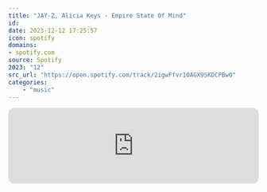```yaml
---
title: "JAY-Z, Alicia Keys - Empire State Of Mind"
id: 
date: 2023-12-12 17:25:57
icon: spotify
domains:
- spotify.com
source: Spotify
2023: "12"
src_url: "https://open.spotify.com/track/2igwFfvr1OAGX9SKDCPBwO"
categories:
    - "music"
---
```

<iframe style="border-radius: 12px" width="100%" height="152" title="Spotify Embed: Empire State Of Mind" frameborder="0" allowfullscreen allow="autoplay; clipboard-write; encrypted-media; fullscreen; picture-in-picture" loading="lazy" src="https://open.spotify.com/embed/track/2igwFfvr1OAGX9SKDCPBwO?utm_source=oembed"></iframe>
